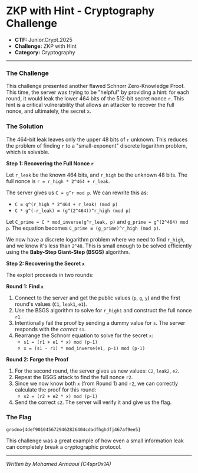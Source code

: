 # ZKP with Hint - Cryptography Challenge

*   **CTF:** Junior.Crypt.2025
*   **Challenge:** ZKP with Hint
*   **Category:** Cryptography

---

### The Challenge

This challenge presented another flawed Schnorr Zero-Knowledge Proof. This time, the server was trying to be "helpful" by providing a hint: for each round, it would leak the lower 464 bits of the 512-bit secret nonce `r`. This hint is a critical vulnerability that allows an attacker to recover the full nonce, and ultimately, the secret `x`.

### The Solution

The 464-bit leak leaves only the upper 48 bits of `r` unknown. This reduces the problem of finding `r` to a "small-exponent" discrete logarithm problem, which is solvable.

**Step 1: Recovering the Full Nonce `r`**

Let `r_leak` be the known 464 bits, and `r_high` be the unknown 48 bits. The full nonce is `r = r_high * 2^464 + r_leak`.

The server gives us `C = g^r mod p`. We can rewrite this as:
*   `C ≡ g^(r_high * 2^464 + r_leak) (mod p)`
*   `C * g^(-r_leak) ≡ (g^(2^464))^r_high (mod p)`

Let `C_prime = C * mod_inverse(g^r_leak, p)` and `g_prime = g^(2^464) mod p`. The equation becomes `C_prime ≡ (g_prime)^r_high (mod p)`.

We now have a discrete logarithm problem where we need to find `r_high`, and we know it's less than `2^48`. This is small enough to be solved efficiently using the **Baby-Step Giant-Step (BSGS)** algorithm.

**Step 2: Recovering the Secret `x`**

The exploit proceeds in two rounds:

**Round 1: Find `x`**
1.  Connect to the server and get the public values (`p`, `g`, `y`) and the first round's values (`C1`, `leak1`, `e1`).
2.  Use the BSGS algorithm to solve for `r_high1` and construct the full nonce `r1`.
3.  Intentionally fail the proof by sending a dummy value for `s`. The server responds with the *correct* `s1`.
4.  Rearrange the Schnorr equation to solve for the secret `x`:
    *   `s1 = (r1 + e1 * x) mod (p-1)`
    *   `x = (s1 - r1) * mod_inverse(e1, p-1) mod (p-1)`

**Round 2: Forge the Proof**
1.  For the second round, the server gives us new values: `C2`, `leak2`, `e2`.
2.  Repeat the BSGS attack to find the full nonce `r2`.
3.  Since we now know both `x` (from Round 1) and `r2`, we can correctly calculate the proof for this round:
    *   `s2 = (r2 + e2 * x) mod (p-1)`
4.  Send the correct `s2`. The server will verify it and give us the flag.

### The Flag

```
grodno{4def9010456729462826404cdadfhghdfj467af9ee5}
```

This challenge was a great example of how even a small information leak can completely break a cryptographic protocol.

---

*Written by Mohamed Armaoui (C4spr0x1A)*